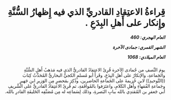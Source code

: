 <h1 dir="rtl">قِراءةُ الاعتِقادِ القادريِّ الذي فيه إِظهارُ السُّنَّةِ وإِنكار على أَهلِ البِدَعِ .</h1>

<h5 dir="rtl">العام الهجري:  460

الشهر القمري: جمادى الآخرة

العام الميلادي: 1068</h5>

<p dir="rtl">يومَ النِّصفِ من جُمادى الآخرة قُرِئَ الاعتقادُ القادريُّ الذي فيه مَذهبُ أَهلِ السُّنَّةِ والجَماعةِ، والإنكارُ على أَهلِ البِدَعِ، وقَرأَ أبو مُسلمٍ الكجيُّ البخاريُّ المُحَدِّثُ كِتابَ ((التَّوحيدِ)) لابنِ خُزيمةَ على الجَماعةِ الحاضرين، وذُكِرَ بمَحضرٍ مِن الوَزيرِ ابنِ جَهيرٍ وجَماعةِ الفُقهاءِ وأَهلِ الكَلامِ، واعتَرَفوا بالمُوافَقةِ، ثم قُرِئَ الاعتِقادُ القادريُّ على الشَّريفِ أبي جَعفرِ بن المُقتدِي بالله ببابِ البَصرةِ، وذلك لِسَماعِه له مِن مُصَنِّفِه الخَليفَةِ القادرِ بالله.</p></br>
